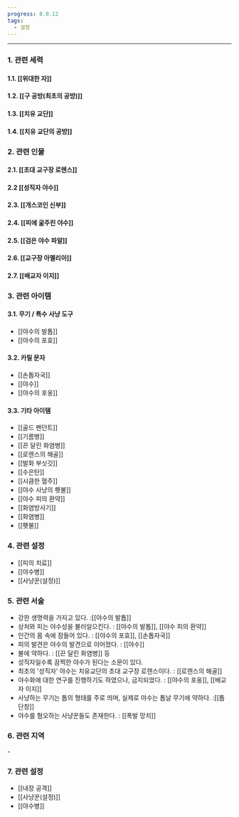 ```yaml
---
progress: 0.0.12
tags:
  - 설정
---
```

---
### 1. 관련 세력 
#### 1.1. [[위대한 자]]
#### 1.2. [[구 공방(최초의 공방)]]
#### 1.3.  [[치유 교단]]
#### 1.4. [[치유 교단의 공방]]

### 2. 관련 인물
#### 2.1. [[초대 교구장 로렌스]]
#### 2.2 [[성직자 야수]]
#### 2.3. [[개스코인 신부]]
#### 2.4. [[피에 굶주린 야수]]
#### 2.5. [[검은 야수 파알]]
#### 2.6. [[교구장 아멜리아]]
#### 2.7. [[배교자 이지]]


### 3. 관련 아이템
#### 3.1. 무기 / 특수 사냥 도구
- [[야수의 발톱]]
- [[야수의 포효]]
#### 3.2. 카릴 문자
- [[손톱자국]]
- [[야수]]
- [[야수의 포옹]]
#### 3.3. 기타 아이템
- [[골드 펜던트]]
- [[기름병]]
- [[끈 달린 화염병]]
- [[로렌스의 해골]]
- [[발화 부싯깃]]
- [[수은탄]]
- [[시큼한 혈주]]
- [[야수 사냥의 횃불]]
- [[야수 피의 환약]]
- [[화염방사기]]
- [[화염병]]
- [[횃불]]

### 4. 관련 설정
- [[피의 치료]]
- [[야수병]]
- [[사냥꾼(설정)]]

### 5. 관련 서술
- 강한 생명력을 가지고 있다. :[[야수의 발톱]]
- 상처와 피는 야수성을 불러일으킨다. : [[야수의 발톱]], [[야수 피의 환약]]
- 인간의 몸 속에 잠들어 있다. : [[야수의 포효]], [[손톱자국]]
- 피의 발견은 야수의 발견으로 이어졌다. : [[야수]]
- 불에 약하다. : [[끈 달린 화염병]] 등
- 성직자일수록 끔찍한 야수가 된다는 소문이 있다. 
- 최초의 '성직자' 야수는 치유교단의 초대 교구장 로렌스이다. : [[로렌스의 해골]]
- 야수화에 대한 연구를 진행하기도 하였으나, 금지되었다. : [[야수의 포옹]], [[배교자 이지]]
- 사냥하는 무기는 톱의 형태를 주로 띄며, 실제로 야수는 톱날 무기에 약하다. :[[톱 단창]]
- 야수를 혐오하는 사냥꾼들도 존재한다. : [[폭발 망치]]

### 6. 관련 지역
\-
### 7. 관련 설정
- [[내장 공격]]
- [[사냥꾼(설정)]]
- [[야수병]]

